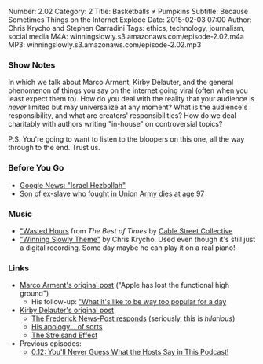 Number: 2.02
Category: 2
Title: Basketballs ≠ Pumpkins
Subtitle: Because Sometimes Things on the Internet Explode
Date: 2015-02-03 07:00
Author: Chris Krycho and Stephen Carradini
Tags: ethics, technology, journalism, social media
M4A: winningslowly.s3.amazonaws.com/episode-2.02.m4a
MP3: winningslowly.s3.amazonaws.com/episode-2.02.mp3

### Show Notes

In which we talk about Marco Arment, Kirby Delauter, and the general phenomenon of things you say on the internet going viral (often when you least expect them to). How do you deal with the reality that your audience is *never* limited but may universalize at any moment? What is the audience's responsibility, and what are creators' responsibilities? How do we deal charitably with authors writing "in-house" on controversial topics?

P.S. You're going to want to listen to the bloopers on this one, all the way through to the end. Trust us.

### Before You Go

- [Google News: "Israel Hezbollah"](https://encrypted.google.com/search?hl=en&q=israel%20hezbollah#q=israel+hezbollah&hl=en&tbm=nws)
- [Son of ex-slave who fought in Union Army dies at age 97](http://cir.ca/news/children-of-former-slaves)

### Music

- ["Wasted Hours](https://soundcloud.com/cablestreetcollective/wasted-hours) from _The Best of Times_ by [Cable Street Collective](http://www.cablestreetcollective.co.uk)
- ["Winning Slowly Theme"](https://soundcloud.com/chriskrycho/winning-slowly) by Chris Krycho. Used even though it's still just a digital recording. Some day maybe he can play it on a real piano!

### Links

- [Marco Arment's original post](http://www.marco.org/2015/01/04/apple-lost-functional-high-ground) ("Apple has lost the functional high ground")
	- His follow-up: ["What it's like to be way too popular for a day](http://www.marco.org/2015/01/05/popular-for-a-day)
- [Kirby Delauter's original post](http://www.washingtonpost.com/news/volokh-conspiracy/wp/2015/01/05/this-post-shamelessly-uses-frederick-county-md-council-member-kirby-delauters-name-without-authorization/)
	- [The Frederick News-Post responds](http://www.fredericknewspost.com/news/politics_and_government/kirby-delauter-kirby-delauter-kirby-delauter/article_da85d6f4-fa3c-524f-bbf6-8e5ddc0d1c0a.html) (seriously, this is *hilarious*)
	- [His apology... of sorts](http://www.washingtonpost.com/news/volokh-conspiracy/wp/2015/01/07/kirby-delauter-apologizes/)
	- [The Streisand Effect](https://en.wikipedia.org/wiki/Streisand_effect)
- Previous episodes:
	- [0.12: You'll Never Guess What the Hosts Say in This Podcast!][0.12]

[0.12]: http://www.winningslowly.org/2014/05/clickbait-headlines/